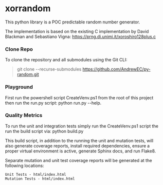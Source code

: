 # xorrandom
This python library is a POC predictable random number generator.

The implementation is based on the existing C implementation by David Blackman and Sebastiano Vigna:
https://prng.di.unimi.it/xoroshiro128plus.c

### Clone Repo
To clone the repository and all submodules using the Git CLI:
> git clone --recurse-submodules https://github.com/AndrewEC/py-random.git

### Playground
First run the powershell script CreateVenv.ps1 from the root of this project then run the run.py script: python run.py --help.

### Quality Metrics
To run the unit and integration tests simply run the CreateVenv.ps1 script the run the build script via: python build.py

This build script, in addition to the running the unit and mutation tests, will also generate coverage reports, install required dependencies, ensure a proper virtual environment is active, generate Sphinx docs, and run Flake8.

Separate mutation and unit test coverage reports will be generated at the following locations:

    Unit Tests - html/index.html
    Mutation Tests - html/index.html
